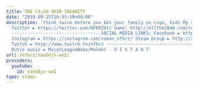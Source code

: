 ```yaml
---
title: THE CS:GO SKIN INSANITY
date: "2019-09-15T10:35:58+08:00"
description: 'think twice before you bet your family on csgo, kids My subreddit: https://www.reddit.com/r/nfkrz
  Twitter ► https://twitter.com/NFKRZAlt Game: http://allthe2048.com/community-games...
  --------------------------------- SOCIAL MEDIA LINKS: Facebook ► https://www.facebook.com/NFKRZ1
  Instagram ► https://instagram.com/roman_nfkrz/ Steam Group ► http://steamcommunity.com/groups/nfkr...
  Twitch ► http://www.twitch.tv/nfkrz --------------------------------- Music: ---------------------------------
  Outro music ► MajorLeagueWobs/Holder - D I S T A N T'
url: /nfkrz/xaoG0jn-woI/
providers:
  youtube:
    id: xaoG0jn-woI
type: video
---
```

